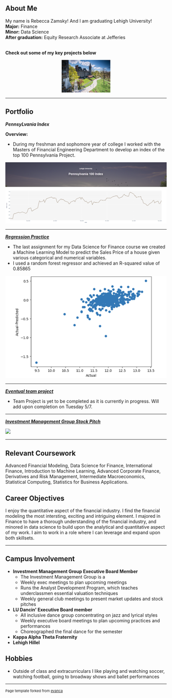 ## About Me

My name is Rebecca Zamsky! And I am graduating Lehigh University!
<br> **Major:** Finance
<br> **Minor:** Data Science
<br> **After graduation:** Equity Research Associate at Jefferies
<br><br>

**Check out some of my key projects below**

<!-- Upload your own photo and change the path -->

<p style="text-align:center;">
  <img src="/images/download.jpg?raw=true" width="30%">
</p>



</p>

---

## Portfolio

<!-- You can link to other websites, PDFs in this repo, and other pages in this repo -->

_**PennsyLvania Index**_

**Overview:**
- During my freshman and sophomore year of college I worked with the Masters of Financial Engineering Department to develop an index of the top 100 Pennsylvania Project. 


<img src="https://github.com/rz780/Rebecca_Zamsky_Website/blob/master/images/PA_100.png?raw=true"/>

---

_**[Regression Practice](Regression_practice)**_

- The last assignment for my Data Science for Finance course we created a Machine Learning Model to predict the Sales Price of a house given various categorical and numerical variables.
- I used a random forest regressor and achieved an R-squared value of 0.85865

<img src="images/graph.png?raw=true"/>

---

_**[Eventual team project](https://donbowen.github.io/teamproject/)**_
- Team Project is yet to be completed as it is currently in progress. Will add upon completion on Tuesday 5/7.

---

_**[Investment Management Group Stock Pitch](/pdf/sample_presentation.pdf)**_

<img src="https://github.com/rz780/Rebecca_Zamsky_Website/blob/master/images/pdf2png.zip?raw=true"/>

---

## Relevant Coursework

Advanced Financial Modeling, Data Science for Finance, International Finance, Introduction to Machine Learning, Advanced Corporate Finance, Derivatives and Risk Management, Intermediate Macroeconomics, Statistical Computing, Statistics for Business Applications.


## Career Objectives

I enjoy the quantitative aspect of the financial industry. I find the financial modeling the most intersting, exciting and intriguing element. I majored in Finance to have a thorough understanding of the financial industry, and minored in data science to build upon the analytical and quantitative aspect of my work. I aim to work in a role where I can leverage and expand upon both skillsets.

---

## Campus Involvement
- **Investment Management Group Executive Board Member**
    - The Investment Management Group is a 
    - Weekly exec meetings to plan upcoming meetings
    - Runs the Analyst Development Program, which teaches underclassmen essential valuation techniques
    - Weekly general club meetings to present market updates and stock pitches 
- **LU Dancin' Executive Board member**
    - All inclusive dance group concentrating on jazz and lyrical styles
    - Weekly executive board meetings to plan upcoming practices and performances
    - Choreographed the final dance for the semester
- **Kappa Alpha Theta Fraternity**
- **Lehigh Hillel**

## Hobbies
- Outside of class and extracurriculars I like playing and watching soccer, watching football, going to broadway shows and ballet performances


---
<p style="font-size:11px">Page template forked from <a href="https://github.com/evanca/quick-portfolio">evanca</a></p>
<!-- Remove above link if you don't want to attibute -->
